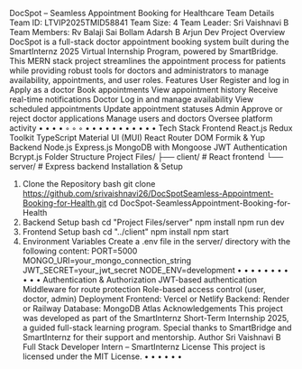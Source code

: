 DocSpot – Seamless Appointment
Booking for Healthcare
Team Details
Team ID: LTVIP2025TMID58841
Team Size: 4
Team Leader: Sri Vaishnavi B
Team Members:
Rv Balaji Sai
Bollam Adarsh
B Arjun Dev
Project Overview
DocSpot is a full-stack doctor appointment booking system built during the
SmartInternz 2025 Virtual Internship Program, powered by SmartBridge.
This MERN stack project streamlines the appointment process for patients
while providing robust tools for doctors and administrators to manage
availability, appointments, and user roles.
Features
User
Register and log in
Apply as a doctor
Book appointments
View appointment history
Receive real-time notifications
Doctor
Log in and manage availability
View scheduled appointments
Update appointment statuses
Admin
Approve or reject doctor applications
Manage users and doctors
Oversee platform activity
•
•
•
•
◦
◦
◦
•
•
•
•
•
•
•
•
•
•
•
Tech Stack
Frontend
React.js
Redux Toolkit
TypeScript
Material UI (MUI)
React Router DOM
Formik & Yup
Backend
Node.js
Express.js
MongoDB with Mongoose
JWT Authentication
Bcrypt.js
Folder Structure
Project Files/ ├── client/ # React frontend └── server/ # Express
backend
Installation & Setup
1. Clone the Repository
bash git clone https://github.com/srivaishnavi26/DocSpotSeamless-Appointment-Booking-for-Health.git cd DocSpot-SeamlessAppointment-Booking-for-Health
2. Backend Setup
bash cd "Project Files/server" npm install npm run dev
3. Frontend Setup
bash cd "../client" npm install npm start
4. Environment Variables
Create a .env file in the server/ directory with the following content:
PORT=5000 MONGO_URI=your_mongo_connection_string
JWT_SECRET=your_jwt_secret NODE_ENV=development
•
•
•
•
•
•
•
•
•
•
•
Authentication & Authorization
JWT-based authentication
Middleware for route protection
Role-based access control (user, doctor, admin)
Deployment
Frontend: Vercel or Netlify
Backend: Render or Railway
Database: MongoDB Atlas
Acknowledgements
This project was developed as part of the SmartInternz Short-Term
Internship 2025, a guided full-stack learning program.
Special thanks to SmartBridge and SmartInternz for their support and
mentorship.
Author
Sri Vaishnavi B
Full Stack Developer Intern – SmartInternz
License
This project is licensed under the MIT License.
•
•
•
•
•
• 
